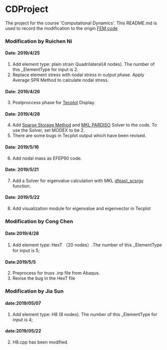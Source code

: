 # CDProject
The project for the course 'Computational Dynamics'. This README.md is used to record the modification to the origin [FEM code](https://www.github.com/xzhang66/stappp) 

### Modification by Ruichen Ni
#### Date: 2019/4/25
1. Add element type: plain strain Quadrilateral(4 nodes). The number of this _ElementType for input is 2.
2. Replace element stress with nodal stress in output phase. Apply Average SPR Method to calculate nodal stress.
#### Date: 2019/4/26
3. Postproccess phase for [Tecplot](https://www.tecplot.com/) Display.
#### Date: 2019/4/28
4. Add [Sparse Storage Method](https://software.intel.com/en-us/mkl-developer-reference-c-sparse-matrix-storage-formats) and [MKL PARDISO](https://software.intel.com/en-us/mkl-developer-reference-c-pardiso) Solver to the code. To use the Solver, set MODEX to be 2.
5. There are some bugs in Tecplot output which have been revised.
#### Date: 2019/5/16
6. Add nodal mass as EFEP90 code.
#### Date: 2019/5/21
7. Add a Solver for eigenvalue calculation with MKL [dfeast_scsrgv](https://software.intel.com/en-us/mkl-developer-reference-c-feast-scsrgv-feast-hcsrgv) function.
#### Date: 2019/5/22
8. Add visualization module for eigenvalue and eigenvector in Tecplot

### Modification by Cong Chen
#### Date:2019/4/28
1. Add element type: HexT （20 nodes）.The number of this _ElementType for input is 5;
#### Date:2019/5/5
2. Preprocess for truss .inp file from Abaqus.
3. Revise the bug in the HexT file

### Modification by Jia Sun
#### date:2019/05/07
1. Add element type: H8 (8 nodes). The number of this _ElementType for input is 4;
#### date:2019/05/22
2. H8.cpp has been modified.